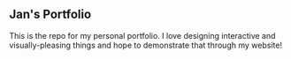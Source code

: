## Jan's Portfolio ## 

This is the repo for my personal portfolio. I love designing interactive and visually-pleasing things and hope to demonstrate that through my website!